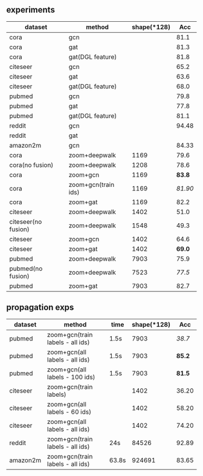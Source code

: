 ## experiments
| dataset             | method              | shape(*128) | Acc      |
| ------------------- | ------------------- | ----------- | -------- |
| cora                | gcn                 |             | 81.1     |
| cora                | gat                 |             | 81.3     |
| cora                | gat(DGL feature)    |             | 81.8     |
| citeseer            | gcn                 |             | 65.2     |
| citeseer            | gat                 |             | 63.6     |
| citeseer            | gat(DGL feature)    |             | 68.0     |
| pubmed              | gcn                 |             | 79.8     |
| pubmed              | gat                 |             | 77.8     |
| pubmed              | gat(DGL feature)    |             | 81.1     |
| reddit              | gcn                 |             | 94.48    |
| reddit              | gat                 |             |
| amazon2m            | gcn                 |             | 84.33    |
| cora                | zoom+deepwalk       | 1169        | 79.6     |
| cora(no fusion)     | zoom+deepwalk       | 1208        | 78.6     |
| cora                | zoom+gcn            | 1169        | **83.8** |
| cora                | zoom+gcn(train ids) | 1169        | *81.90*  |
| cora                | zoom+gat            | 1169        | 82.2     |
| citeseer            | zoom+deepwalk       | 1402        | 51.0     |
| citeseer(no fusion) | zoom+deepwalk       | 1548        | 49.3     |
| citeseer            | zoom+gcn            | 1402        | 64.6     |
| citeseer            | zoom+gat            | 1402        | **69.0** |
| pubmed              | zoom+deepwalk       | 7903        | 75.9     |
| pubmed(no fusion)   | zoom+deepwalk       | 7523        | *77.5*   |
| pubmed              | zoom+gat            | 7903        | 82.7     |

## propagation exps
| dataset  | method                           | time  | shape(*128) | Acc      |
| -------- | -------------------------------- | ----- | ----------- | -------- |
| pubmed   | zoom+gcn(train labels - all ids) | 1.5s  | 7903        | *38.7*   |
| pubmed   | zoom+gcn(all labels - all ids)   | 1.5s  | 7903        | **85.2** |
| pubmed   | zoom+gcn(all labels - 100 ids)   | 1.5s  | 7903        | **81.5** |
| citeseer | zoom+gcn(train labels)           |       | 1402        | 36.20    |
| citeseer | zoom+gcn(all labels - 60 ids)    |       | 1402        | 58.20    |
| citeseer | zoom+gcn(all labels - all ids)   |       | 1402        | 74.20    |
| reddit   | zoom+gcn(train labels - all ids) | 24s   | 84526       | 92.89    |
| amazon2m | zoom+gcn(train labels - all ids) | 63.8s | 924691      | 83.65    |